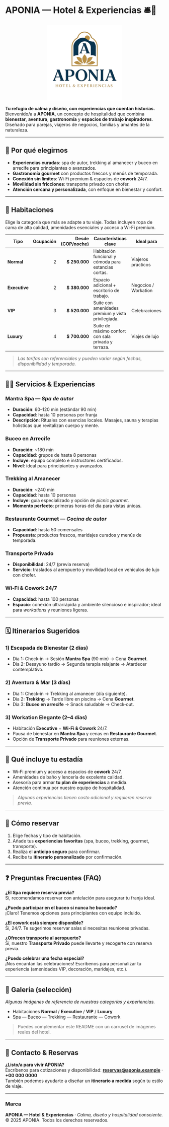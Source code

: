 # APONIA — Hotel & Experiencias 🛎️🌿

<p align="center">
  <img src="aponia_hotel/src/main/resources/static/img/logo_aponia.png" alt="Aponia Hotel Logo" width="240"/>
</p>

**Tu refugio de calma y diseño, con experiencias que cuentan historias.**  
Bienvenido/a a **APONIA**, un concepto de hospitalidad que combina **bienestar**, **aventura**, **gastronomía** y **espacios de trabajo inspiradores**. Diseñado para parejas, viajeros de negocios, familias y amantes de la naturaleza.

---

## 🌟 Por qué elegirnos
- **Experiencias curadas**: spa de autor, trekking al amanecer y buceo en arrecife para principiantes o avanzados.  
- **Gastronomía gourmet** con productos frescos y menús de temporada.  
- **Conexión sin límites**: Wi‑Fi premium & espacios de **cowork** 24/7.  
- **Movilidad sin fricciones**: transporte privado con chofer.  
- **Atención cercana y personalizada**, con enfoque en bienestar y confort.

---

## 🛌 Habitaciones
Elige la categoría que más se adapte a tu viaje. Todas incluyen ropa de cama de alta calidad, amenidades esenciales y acceso a Wi‑Fi premium.  

| Tipo | Ocupación | Desde (COP/noche) | Características clave | Ideal para |
|---|---:|---:|---|---|
| **Normal** | 2 | **$ 250.000** | Habitación funcional y cómoda para estancias cortas. | Viajeros prácticos |
| **Executive** | 2 | **$ 380.000** | Espacio adicional + escritorio de trabajo. | Negocios / Workation |
| **VIP** | 3 | **$ 520.000** | Suite con amenidades premium y vista privilegiada. | Celebraciones |
| **Luxury** | 4 | **$ 700.000** | Suite de máximo confort con sala privada y terraza. | Viajes de lujo |

> *Las tarifas son referenciales y pueden variar según fechas, disponibilidad y temporada.*

---

## 🧖‍♀️ Servicios & Experiencias

### Mantra Spa — *Spa de autor*
- **Duración**: 60–120 min (estándar 90 min)  
- **Capacidad**: hasta 10 personas por franja  
- **Descripción**: Rituales con esencias locales. Masajes, sauna y terapias holísticas que revitalizan cuerpo y mente.  

### Buceo en Arrecife
- **Duración**: ~180 min  
- **Capacidad**: grupos de hasta 8 personas  
- **Incluye**: equipo completo e instructores certificados.  
- **Nivel**: ideal para principiantes y avanzados.  

### Trekking al Amanecer
- **Duración**: ~240 min  
- **Capacidad**: hasta 10 personas  
- **Incluye**: guía especializado y opción de *picnic gourmet*.  
- **Momento perfecto**: primeras horas del día para vistas únicas.  

### Restaurante Gourmet — *Cocina de autor*
- **Capacidad**: hasta 50 comensales  
- **Propuesta**: productos frescos, maridajes curados y menús de temporada.  

### Transporte Privado
- **Disponibilidad**: 24/7 (previa reserva)  
- **Servicio**: traslados al aeropuerto y movilidad local en vehículos de lujo con chofer.  

### Wi‑Fi & Cowork 24/7
- **Capacidad**: hasta 100 personas  
- **Espacio**: conexión ultrarrápida y ambiente silencioso e inspirador; ideal para *workations* y reuniones ligeras.  

---

## 🗓️ Itinerarios Sugeridos

### 1) Escapada de Bienestar (2 días)
- Día 1: Check‑in → Sesión **Mantra Spa** (90 min) → Cena **Gourmet**.  
- Día 2: Desayuno tardío → Segunda terapia relajante → Atardecer contemplativo.

### 2) Aventura & Mar (3 días)
- Día 1: Check‑in → Trekking al amanecer (día siguiente).  
- Día 2: **Trekking** → Tarde libre en piscina → Cena **Gourmet**.  
- Día 3: **Buceo en arrecife** → Snack saludable → Check‑out.

### 3) Workation Elegante (2–4 días)
- Habitación **Executive** + **Wi‑Fi & Cowork** 24/7.  
- Pausa de bienestar en **Mantra Spa** y cenas en **Restaurante Gourmet**.  
- Opción de **Transporte Privado** para reuniones externas.

---

## 🧾 Qué incluye tu estadía
- Wi‑Fi premium y acceso a espacios de **cowork** 24/7.  
- Amenidades de baño y lencería de excelente calidad.  
- Asesoría para armar **tu plan de experiencias** a medida.  
- Atención continua por nuestro equipo de hospitalidad.

> *Algunas experiencias tienen costo adicional y requieren reserva previa.*

---

## 🧭 Cómo reservar
1. Elige fechas y tipo de habitación.  
2. Añade tus **experiencias favoritas** (spa, buceo, trekking, gourmet, transporte).  
3. Realiza el **anticipo seguro** para confirmar.  
4. Recibe tu **itinerario personalizado** por confirmación.

---

## ❓ Preguntas Frecuentes (FAQ)

**¿El Spa requiere reserva previa?**  
Sí, recomendamos reservar con antelación para asegurar tu franja ideal.

**¿Puedo participar en el buceo si nunca he buceado?**  
¡Claro! Tenemos opciones para principiantes con equipo incluido.

**¿El cowork está siempre disponible?**  
Sí, 24/7. Te sugerimos reservar salas si necesitas reuniones privadas.

**¿Ofrecen transporte al aeropuerto?**  
Sí, nuestro **Transporte Privado** puede llevarte y recogerte con reserva previa.

**¿Puedo celebrar una fecha especial?**  
¡Nos encantan las celebraciones! Escríbenos para personalizar tu experiencia (amenidades VIP, decoración, maridajes, etc.).

---

## 📸 Galería (selección)
*Algunas imágenes de referencia de nuestras categorías y experiencias.*

- Habitaciones **Normal** / **Executive** / **VIP** / **Luxury**  
- Spa — Buceo — Trekking — Restaurante — Cowork

> Puedes complementar este README con un carrusel de imágenes reales del hotel.

---

## 🤝 Contacto & Reservas
**¿Listo/a para vivir APONIA?**  
Escríbenos para cotizaciones y disponibilidad: **reservas@aponia.example** · **+00 000 0000**  
También podemos ayudarte a diseñar un **itinerario a medida** según tu estilo de viaje.

---

### Marca
**APONIA — Hotel & Experiencias** · *Calma, diseño y hospitalidad consciente.*  
© 2025 APONIA. Todos los derechos reservados.
